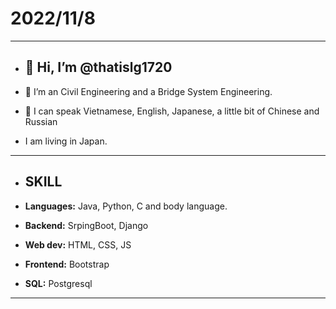 # 2022/11/8
___

- ## 👋 Hi, I’m @thatislg1720


- 👀 I’m an Civil Engineering and a Bridge System Engineering. 
- 🌱 I can speak Vietnamese, English, Japanese, a little bit of Chinese and Russian 

- I am living in Japan. 

___

- ## SKILL 

- **Languages:** Java, Python, C and body language.
- **Backend:** SrpingBoot, Django
- **Web dev:** HTML, CSS, JS
- **Frontend:** Bootstrap
- **SQL:** Postgresql
___

<!---
thatislg/thatislg is a ✨ special ✨ repository because its `README.md` (this file) appears on your GitHub profile.
You can click the Preview link to take a look at your changes.
--->
